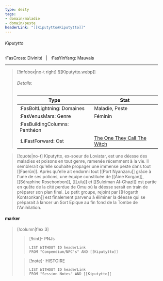 ```yaml
---
type: deity
tags:
- domain/maladie
- domain/peste
headerLink: "[[Kiputytto#Kiputytto]]"
---
```


###### Kiputytto
<span class="sub2">:FasCross: Divinité &nbsp; | &nbsp; :FasYinYang: Mauvais</span>
___

> [!infobox|no-t right]
> ![[Kiputytto.webp]]
> ###### Details:
> | Type | Stat |
> | ---- | ---- |
> | :FasBoltLightning: Domaines | Maladie, Peste |
> | :FasVenusMars: Genre | Féminin |
> | :FasBuildingColumns: Panthéon |  |
> | :LiFastForward: Ost | [The One They Call The Witch](https://youtu.be/GiXS8qqKnJs?si=YvoeOzaVVRTe1uUt) |


> [!quote|no-t]
>Kiputytto, ex-soeur de Loviatar, est une déesse des maladies et poisons en tout genre, ramenée récemment à la vie. Il semblerait qu'elle souhaite propager une immense peste dans tout [[Faerûn]]. Après qu'elle ait endormi tout [[Port Nyanzaru]] grâce à l'une de ses potions, une équipe constituée de [[Áine Korgan]], [[Séraphine Rosebonbon]], [[Lulu]] et [[Suleiman Al-Ghazi]] est partie en quête de la cité perdue de Omu où la déesse serait en train de préparer son plan final. Le petit groupe, rejoint par [[Hogarth Kontsonkan]] est finalement parvenu à éliminer la déesse qui se préparait à lancer un Sort Epique au fin fond de la Tombe de l'Anihilation.

#### marker
> [!column|flex 3]
>> [!hint]-  PNJs
>>```dataview
>>LIST WITHOUT ID headerLink
>>FROM "Compendium/NPC's" AND [[Kiputytto]] 
>
>>[!note]- HISTOIRE
>>```dataview
>>LIST WITHOUT ID headerLink
>>FROM "Session Notes" AND [[Kiputytto]]